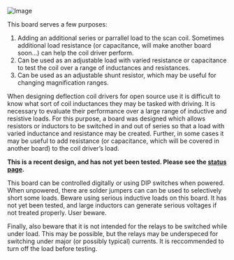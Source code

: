 ![Image](https://github.com/user-attachments/assets/91a5353a-9b69-4ae1-80f6-5a9f07e55637)

This board serves a few purposes:
1. Adding an additional series or parrallel load to the scan coil. Sometimes additional load resistance (or capacitance, will make another board soon...) can help the coil driver perform.
2. Can be used as an adjustable load with varied resistance or capacitance to test the coil over a range of inductances and resistances.
3. Can be used as an adjustable shunt resistor, which may be useful for changing magnification ranges.

When designing deflection coil drivers for open source use it is difficult to know what sort of coil inductances they may be tasked with driving. It is necessary to evaluate their performance over a large range of inductive and resistive loads. For this purpose, a board was designed which allows resistors or inductors to be switched in and out of series so that a load with varied inductance and resistance may be created. Further, in some cases it may be useful to add resistance (or capacitance, which will be covered in another board) to the coil driver’s load. 

**This is a recent design, and has not yet been tested. Please see the [status page](../Documentation/Design_Status.md).**

This board can be controlled digitally or using DIP switches when powered. When unpowered, there are solder jumpers can can be used to selectively short some loads. Beware using serious inductive loads on this board. It has not yet been tested, and large inductors can generate serious voltages if not treated properly. User beware.

Finally, also beware that it is not intended for the relays to be switched while under load. This may be possible, but the relays may be underspeced for switching under major (or possibly typical) currents. It is reccommended to turn off the load before testing.
